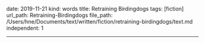date: 2019-11-21
kind: words
title: Retraining Birdingdogs
tags: [fiction]
url_path: Retraining-Birdingdogs
file_path: /Users/hne/Documents/text/written/fiction/retraining-birdingdogs/text.md
independent: 1

---

